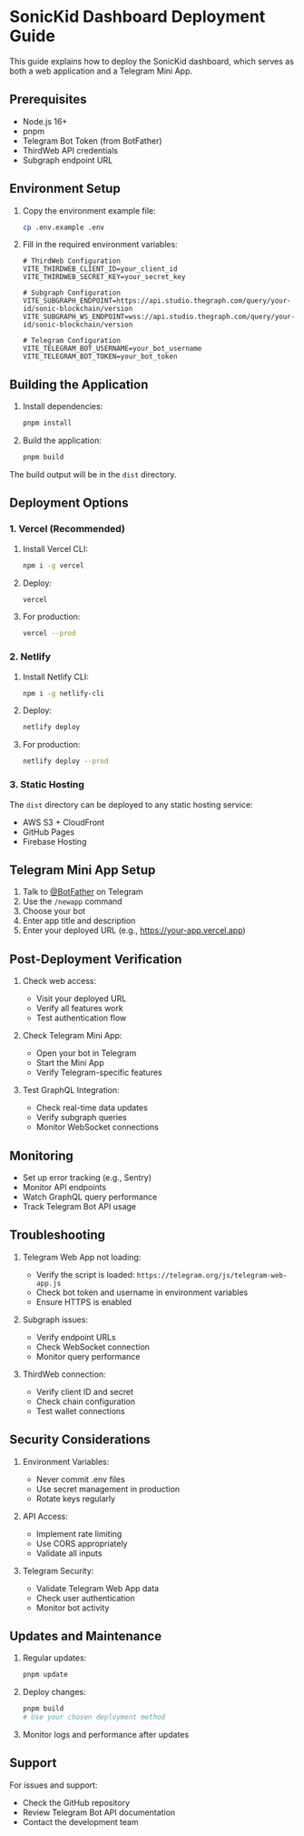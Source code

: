 # SonicKid Dashboard Deployment Guide

This guide explains how to deploy the SonicKid dashboard, which serves as both a web application and a Telegram Mini App.

## Prerequisites

- Node.js 16+
- pnpm
- Telegram Bot Token (from BotFather)
- ThirdWeb API credentials
- Subgraph endpoint URL

## Environment Setup

1. Copy the environment example file:
   ```bash
   cp .env.example .env
   ```

2. Fill in the required environment variables:
   ```env
   # ThirdWeb Configuration
   VITE_THIRDWEB_CLIENT_ID=your_client_id
   VITE_THIRDWEB_SECRET_KEY=your_secret_key

   # Subgraph Configuration
   VITE_SUBGRAPH_ENDPOINT=https://api.studio.thegraph.com/query/your-id/sonic-blockchain/version
   VITE_SUBGRAPH_WS_ENDPOINT=wss://api.studio.thegraph.com/query/your-id/sonic-blockchain/version

   # Telegram Configuration
   VITE_TELEGRAM_BOT_USERNAME=your_bot_username
   VITE_TELEGRAM_BOT_TOKEN=your_bot_token
   ```

## Building the Application

1. Install dependencies:
   ```bash
   pnpm install
   ```

2. Build the application:
   ```bash
   pnpm build
   ```

The build output will be in the `dist` directory.

## Deployment Options

### 1. Vercel (Recommended)

1. Install Vercel CLI:
   ```bash
   npm i -g vercel
   ```

2. Deploy:
   ```bash
   vercel
   ```

3. For production:
   ```bash
   vercel --prod
   ```

### 2. Netlify

1. Install Netlify CLI:
   ```bash
   npm i -g netlify-cli
   ```

2. Deploy:
   ```bash
   netlify deploy
   ```

3. For production:
   ```bash
   netlify deploy --prod
   ```

### 3. Static Hosting

The `dist` directory can be deployed to any static hosting service:
- AWS S3 + CloudFront
- GitHub Pages
- Firebase Hosting

## Telegram Mini App Setup

1. Talk to [@BotFather](https://t.me/botfather) on Telegram
2. Use the `/newapp` command
3. Choose your bot
4. Enter app title and description
5. Enter your deployed URL (e.g., https://your-app.vercel.app)

## Post-Deployment Verification

1. Check web access:
   - Visit your deployed URL
   - Verify all features work
   - Test authentication flow

2. Check Telegram Mini App:
   - Open your bot in Telegram
   - Start the Mini App
   - Verify Telegram-specific features

3. Test GraphQL Integration:
   - Check real-time data updates
   - Verify subgraph queries
   - Monitor WebSocket connections

## Monitoring

- Set up error tracking (e.g., Sentry)
- Monitor API endpoints
- Watch GraphQL query performance
- Track Telegram Bot API usage

## Troubleshooting

1. Telegram Web App not loading:
   - Verify the script is loaded: `https://telegram.org/js/telegram-web-app.js`
   - Check bot token and username in environment variables
   - Ensure HTTPS is enabled

2. Subgraph issues:
   - Verify endpoint URLs
   - Check WebSocket connection
   - Monitor query performance

3. ThirdWeb connection:
   - Verify client ID and secret
   - Check chain configuration
   - Test wallet connections

## Security Considerations

1. Environment Variables:
   - Never commit .env files
   - Use secret management in production
   - Rotate keys regularly

2. API Access:
   - Implement rate limiting
   - Use CORS appropriately
   - Validate all inputs

3. Telegram Security:
   - Validate Telegram Web App data
   - Check user authentication
   - Monitor bot activity

## Updates and Maintenance

1. Regular updates:
   ```bash
   pnpm update
   ```

2. Deploy changes:
   ```bash
   pnpm build
   # Use your chosen deployment method
   ```

3. Monitor logs and performance after updates

## Support

For issues and support:
- Check the GitHub repository
- Review Telegram Bot API documentation
- Contact the development team
